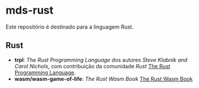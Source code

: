 # mds-rust

Este repositório é destinado para a linguagem Rust.

## Rust

* **trpl**: _The Rust Programming Language_ dos autores _Steve Klabnik and Carol Nichols_, com contribuição da comunidade _Rust_ [The Rust Programming Language](https://doc.rust-lang.org/stable/book/ "The Rust Programming Language").
* **wasm/wasm-game-of-life**: _The Rust Wasm Book_ [The Rust Wasm Book](https://rustwasm.github.io/docs/book/ "The Rust Wasm Book")
